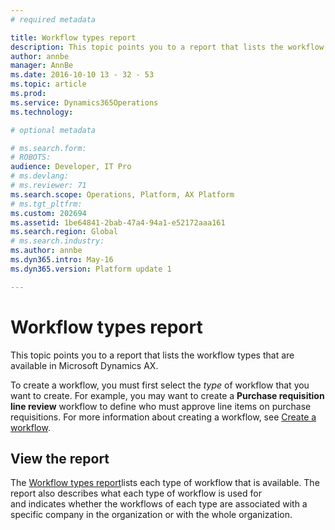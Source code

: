 ```yaml
---
# required metadata

title: Workflow types report
description: This topic points you to a report that lists the workflow types that are available in Microsoft Dynamics AX.
author: annbe
manager: AnnBe
ms.date: 2016-10-10 13 - 32 - 53
ms.topic: article
ms.prod: 
ms.service: Dynamics365Operations
ms.technology: 

# optional metadata

# ms.search.form: 
# ROBOTS: 
audience: Developer, IT Pro
# ms.devlang: 
# ms.reviewer: 71
ms.search.scope: Operations, Platform, AX Platform
# ms.tgt_pltfrm: 
ms.custom: 202694
ms.assetid: 1be64841-2bab-47a4-94a1-e52172aaa161
ms.search.region: Global
# ms.search.industry: 
ms.author: annbe
ms.dyn365.intro: May-16
ms.dyn365.version: Platform update 1

---
```


# Workflow types report

This topic points you to a report that lists the workflow types that are available in Microsoft Dynamics AX.

To create a workflow, you must first select the *type* of workflow that you want to create. For example, you may want to create a **Purchase requisition line review** workflow to define who must approve line items on purchase requisitions. For more information about creating a workflow, see [Create a workflow](create-workflow.md).

## View the report
The [Workflow types report](https://mbs.microsoft.com/customersource/northamerica/AX/downloads/reports/axtechrefrep)lists each type of workflow that is available. The report also describes what each type of workflow is used for and indicates whether the workflows of each type are associated with a specific company in the organization or with the whole organization.

